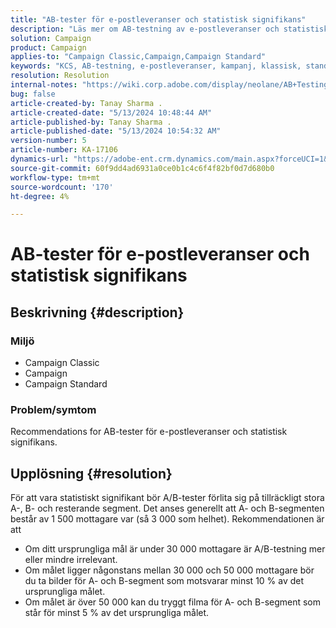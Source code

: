 ```yaml
---
title: "AB-tester för e-postleveranser och statistisk signifikans"
description: "Läs mer om AB-testning av e-postleveranser och statistisk signifikans."
solution: Campaign
product: Campaign
applies-to: "Campaign Classic,Campaign,Campaign Standard"
keywords: "KCS, AB-testning, e-postleveranser, kampanj, klassisk, standard"
resolution: Resolution
internal-notes: "https://wiki.corp.adobe.com/display/neolane/AB+Testing+for+Email+Deliveries"
bug: false
article-created-by: Tanay Sharma .
article-created-date: "5/13/2024 10:48:44 AM"
article-published-by: Tanay Sharma .
article-published-date: "5/13/2024 10:54:32 AM"
version-number: 5
article-number: KA-17106
dynamics-url: "https://adobe-ent.crm.dynamics.com/main.aspx?forceUCI=1&pagetype=entityrecord&etn=knowledgearticle&id=3f2ce659-1611-ef11-9f8a-6045bd02b206"
source-git-commit: 60f9dd4ad6931a0ce0b1c4c6f4f82bf0d7d680b0
workflow-type: tm+mt
source-wordcount: '170'
ht-degree: 4%

---
```


# AB-tester för e-postleveranser och statistisk signifikans

## Beskrivning {#description}


### Miljö

- Campaign Classic
- Campaign
- Campaign Standard


### Problem/symtom

Recommendations for AB-tester för e-postleveranser och statistisk signifikans.


## Upplösning {#resolution}


För att vara statistiskt signifikant bör A/B-tester förlita sig på tillräckligt stora A-, B- och resterande segment. Det anses generellt att A- och B-segmenten består av 1 500 mottagare var (så 3 000 som helhet). Rekommendationen är att

- Om ditt ursprungliga mål är under 30 000 mottagare är A/B-testning mer eller mindre irrelevant.
- Om målet ligger någonstans mellan 30 000 och 50 000 mottagare bör du ta bilder för A- och B-segment som motsvarar minst 10 % av det ursprungliga målet.
- Om målet är över 50 000 kan du tryggt filma för A- och B-segment som står för minst 5 % av det ursprungliga målet.



